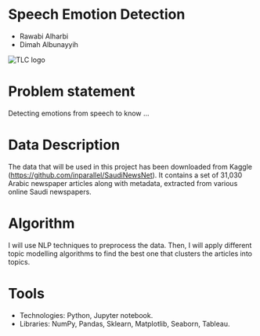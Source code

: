 # Speech Emotion Detection
* Rawabi Alharbi
* Dimah Albunayyih

![TLC logo](https://cdnnarabic1.img.sputniknews.com/img/102726/67/1027266737_0:0:3499:1892_1000x541_80_0_0_af3156c0939d0446d12aef0e5703589a.jpg)

# Problem statement
Detecting emotions from speech to know ...

# Data Description
The data that will be used in this project has been downloaded from Kaggle (https://github.com/inparallel/SaudiNewsNet). It contains a set of 31,030 Arabic newspaper articles along with metadata, extracted from various online Saudi newspapers.

# Algorithm
I will use NLP techniques to preprocess the data. Then, I will apply different topic modelling algorithms to find the best one that clusters the articles into topics.

# Tools
* Technologies: Python, Jupyter notebook.
* Libraries: NumPy, Pandas, Sklearn, Matplotlib, Seaborn, Tableau.
